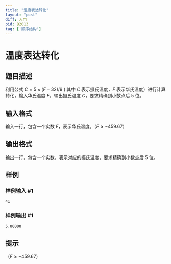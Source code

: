```yaml
---
title: "温度表达转化"
layout: "post"
diff: 入门
pid: B2013
tag: ['顺序结构']
---
```

# 温度表达转化
## 题目描述

利用公式 $C=5 \times (F - 32)/9$ ( 其中 $C$ 表示摄氏温度，$F$ 表示华氏温度）进行计算转化，输入华氏温度 $F$，输出摄氏温度 $C$，要求精确到小数点后 $5$ 位。
## 输入格式

输入一行，包含一个实数 $F$，表示华氏温度。（$F \ge - 459.67$）
## 输出格式

输出一行，包含一个实数，表示对应的摄氏温度，要求精确到小数点后 $5$ 位。
## 样例

### 样例输入 #1
```
41
```
### 样例输出 #1
```
5.00000
```
## 提示

（$F \ge - 459.67$）
